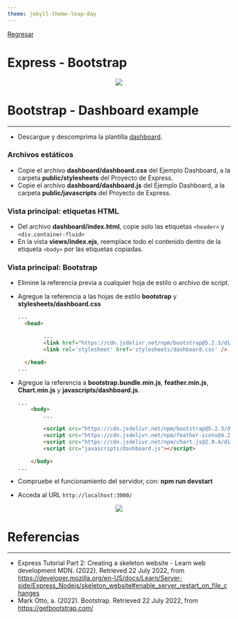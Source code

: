 ```yaml
---
theme: jekyll-theme-leap-day
---
```


[Regresar](/DAWM/)

Express - Bootstrap
===============

<p align="center">
  <img src="imagenes/node_express_bootstrap.webp">
</p>

Bootstrap - Dashboard example
=============================

* * *

* Descargue y descomprima la plantilla [dashboard](archivos/dashboard.zip).

### Archivos estáticos

* Copie el archivo **dashboard/dashboard.css** del Ejemplo Dashboard, a la carpeta **public/stylesheets** del Proyecto de Express.
* Copie el archivo **dashboard/dashboard.js** del Ejemplo Dashboard, a la carpeta **public/javascripts** del Proyecto de Express.

### Vista principal: etiquetas HTML

* Del archivo **dashboard/index.html**, copie solo las etiquetas `<header>` y `<div.container-fluid>`  
* En la vista **views/index.ejs**, reemplace todo el contenido dentro de la etiqueta `<body>` por las etiquetas copiadas.
	
### Vista principal: Bootstrap

* Elimine la referencia previa a cualquier hoja de estilo o archivo de script.
* Agregue la referencia a las hojas de estilo **bootstrap** y **stylesheets/dashboard.css**

	```html
  ...
	  <head>

			...
			<link href="https://cdn.jsdelivr.net/npm/bootstrap@5.2.3/dist/css/bootstrap.min.css" rel="stylesheet" integrity="sha384-rbsA2VBKQhggwzxH7pPCaAqO46MgnOM80zW1RWuH61DGLwZJEdK2Kadq2F9CUG65" crossorigin="anonymous">
			<link rel='stylesheet' href='stylesheets/dashboard.css' />

	  </head>
  ...
	```
	
* Agregue la referencia a **bootstrap.bundle.min.js**, **feather.min.js**, **Chart.min.js** y **javascripts/dashboard.js**.

	```html
	...
		<body>
			...

			<script src="https://cdn.jsdelivr.net/npm/bootstrap@5.2.3/dist/js/bootstrap.bundle.min.js" integrity="sha384-kenU1KFdBIe4zVF0s0G1M5b4hcpxyD9F7jL+jjXkk+Q2h455rYXK/7HAuoJl+0I4" crossorigin="anonymous"></script>
			<script src="https://cdn.jsdelivr.net/npm/feather-icons@4.28.0/dist/feather.min.js" integrity="sha384-uO3SXW5IuS1ZpFPKugNNWqTZRRglnUJK6UAZ/gxOX80nxEkN9NcGZTftn6RzhGWE" crossorigin="anonymous"></script>
			<script src="https://cdn.jsdelivr.net/npm/chart.js@2.9.4/dist/Chart.min.js" integrity="sha384-zNy6FEbO50N+Cg5wap8IKA4M/ZnLJgzc6w2NqACZaK0u0FXfOWRRJOnQtpZun8ha" crossorigin="anonymous"></script>
			<script src="javascripts/dashboard.js"></script>

		</body>
	...
	```

* Compruebe el funcionamiento del servidor, con: **npm run devstart**
* Acceda al URL `http://localhost:3000/` 

<p align="center">
  <img src="imagenes/express_bootstrap.png">
</p>


Referencias 
===========

* * *

* Express Tutorial Part 2: Creating a skeleton website - Learn web development MDN. (2022). Retrieved 22 July 2022, from https://developer.mozilla.org/en-US/docs/Learn/Server-side/Express_Nodejs/skeleton_website#enable_server_restart_on_file_changes
* Mark Otto, a. (2022). Bootstrap. Retrieved 22 July 2022, from https://getbootstrap.com/